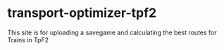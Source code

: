 # transport-optimizer-tpf2
This site is for uploading a savegame and calculating the best routes for Trains in TpF2
